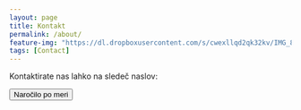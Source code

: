 ```yaml
---
layout: page
title: Kontakt
permalink: /about/
feature-img: "https://dl.dropboxusercontent.com/s/cwexllqd2qk32kv/IMG_8071_opilki.jpg"
tags: [Contact]
---
```


Kontaktirate nas lahko na sledeč naslov:


<button type="button" onclick="location.href='mailto:cim.martin@gmail.com?Subject=Naročilo%20po%20meri';"  class="btn btn-primary active">Naročilo po meri</button>
